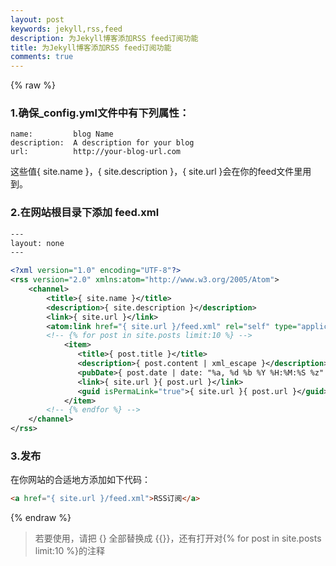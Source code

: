 ```yaml
---
layout: post
keywords: jekyll,rss,feed
description: 为Jekyll博客添加RSS feed订阅功能
title: 为Jekyll博客添加RSS feed订阅功能
comments: true
---
```


{% raw %}

### 1.确保_config.yml文件中有下列属性：

```
name:         blog Name
description:  A description for your blog
url:          http://your-blog-url.com
```

这些值{ site.name }，{ site.description }，{ site.url }会在你的feed文件里用到。

### 2.在网站根目录下添加 feed.xml

```xml
---
layout: none
---

<?xml version="1.0" encoding="UTF-8"?>
<rss version="2.0" xmlns:atom="http://www.w3.org/2005/Atom">
	<channel>
		<title>{ site.name }</title>
		<description>{ site.description }</description>
		<link>{ site.url }</link>
		<atom:link href="{ site.url }/feed.xml" rel="self" type="application/rss+xml" />
		<!-- {% for post in site.posts limit:10 %} -->
			<item>
			   <title>{ post.title }</title>
			   <description>{ post.content | xml_escape }</description>
			   <pubDate>{ post.date | date: "%a, %d %b %Y %H:%M:%S %z" }</pubDate>
			   <link>{ site.url }{ post.url }</link>
			   <guid isPermaLink="true">{ site.url }{ post.url }</guid>
			</item>
		<!-- {% endfor %} -->
	</channel>
</rss>
```

### 3.发布

在你网站的合适地方添加如下代码：

```html
<a href="{ site.url }/feed.xml">RSS订阅</a>
```

{% endraw %}

> 若要使用，请把 {} 全部替换成 {{}}，还有打开对{% for post in site.posts limit:10 %}的注释